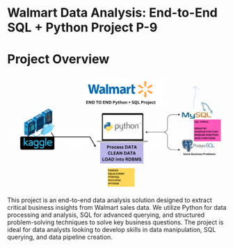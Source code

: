 # Walmart Data Analysis: End-to-End SQL + Python Project P-9

# Project Overview

![My Image](https://github.com/Roydj1997/Walmart_SQL_Python/blob/3cc67a69b3b62fe9b26523a18b930f5e91b50fc6/Walmart%20Project.png)


This project is an end-to-end data analysis solution designed to extract critical business insights from Walmart sales data. We utilize Python for data processing and analysis, SQL for advanced querying, and structured problem-solving techniques to solve key business questions. The project is ideal for data analysts looking to develop skills in data manipulation, SQL querying, and data pipeline creation.
